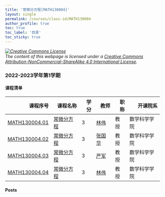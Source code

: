 ```yaml
---
title: '常微分方程[MATH130004]'
layout: single
permalink: /courses/class-id/MATH130004
author_profile: true
toc: true
toc_label: '目录'
toc_sticky: true
---
```



<div class='notice--warning'>
	<p><i><a rel='license' href='http://creativecommons.org/licenses/by-nc-sa/4.0/'><img alt='Creative Commons License' style='border-width:0' src='https://i.creativecommons.org/l/by-nc-sa/4.0/88x31.png' /></a><br /> The content of this webpage is licensed under a <a rel='license' href='http://creativecommons.org/licenses/by-nc-sa/4.0/'>Creative Commons Attribution-NonCommercial-ShareAlike 4.0 International License</a>.</i></p>
</div>

### 2022-2023学年第1学期


#### 课程清单

<div style='text-align: center;' id='MATH130004_2223F'> <table id='MATH130004_2223F_table'>
  <thead>
    <tr style="text-align: right;">
      <th>课程序号</th>
      <th>课程名称</th>
      <th>学分</th>
      <th>教师</th>
      <th>职称</th>
      <th>开课院系</th>
    </tr>
  </thead>
  <tbody>
    <tr>
      <td><a href='https://fdu-math.github.io/courses/class-id/MATH130004-01'>MATH130004.01</a></td>
      <td><a href='https://fdu-math.github.io/courses/MATH130004'>常微分方程</a></td>
      <td>3</td>
      <td><a href='https://fdu-math.github.io/teachers/林伟'>林伟</a></td>
      <td>教授</td>
      <td>数学科学学院</td>
    </tr>
    <tr>
      <td><a href='https://fdu-math.github.io/courses/class-id/MATH130004-02'>MATH130004.02</a></td>
      <td><a href='https://fdu-math.github.io/courses/MATH130004'>常微分方程</a></td>
      <td>3</td>
      <td><a href='https://fdu-math.github.io/teachers/张国华'>张国华</a></td>
      <td>教授</td>
      <td>数学科学学院</td>
    </tr>
    <tr>
      <td><a href='https://fdu-math.github.io/courses/class-id/MATH130004-03'>MATH130004.03</a></td>
      <td><a href='https://fdu-math.github.io/courses/MATH130004'>常微分方程</a></td>
      <td>3</td>
      <td><a href='https://fdu-math.github.io/teachers/严军'>严军</a></td>
      <td>教授</td>
      <td>数学科学学院</td>
    </tr>
    <tr>
      <td><a href='https://fdu-math.github.io/courses/class-id/MATH130004-04'>MATH130004.04</a></td>
      <td><a href='https://fdu-math.github.io/courses/MATH130004'>常微分方程</a></td>
      <td>3</td>
      <td><a href='https://fdu-math.github.io/teachers/林伟'>林伟</a></td>
      <td>教授</td>
      <td>数学科学学院</td>
    </tr>
  </tbody>
</table></div>

#### Posts

